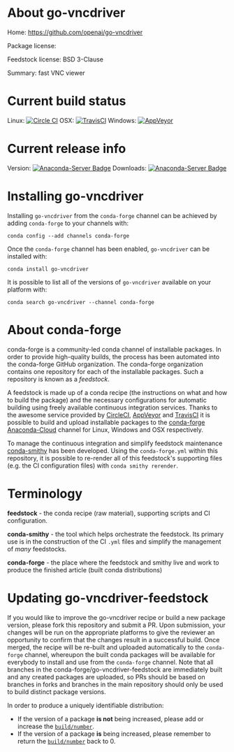 About go-vncdriver
==================

Home: https://github.com/openai/go-vncdriver

Package license: 

Feedstock license: BSD 3-Clause

Summary: fast VNC viewer



Current build status
====================

Linux: [![Circle CI](https://circleci.com/gh/openai/go-vncdriver-feedstock.svg?style=shield)](https://circleci.com/gh/openai/go-vncdriver-feedstock)
OSX: [![TravisCI](https://travis-ci.org/openai/go-vncdriver-feedstock.svg?branch=master)](https://travis-ci.org/openai/go-vncdriver-feedstock)
Windows: [![AppVeyor](https://ci.appveyor.com/api/projects/status/github/openai/go-vncdriver-feedstock?svg=True)](https://ci.appveyor.com/project/openai/go-vncdriver-feedstock/branch/master)

Current release info
====================
Version: [![Anaconda-Server Badge](https://anaconda.org/conda-forge/go-vncdriver/badges/version.svg)](https://anaconda.org/conda-forge/go-vncdriver)
Downloads: [![Anaconda-Server Badge](https://anaconda.org/conda-forge/go-vncdriver/badges/downloads.svg)](https://anaconda.org/conda-forge/go-vncdriver)

Installing go-vncdriver
=======================

Installing `go-vncdriver` from the `conda-forge` channel can be achieved by adding `conda-forge` to your channels with:

```
conda config --add channels conda-forge
```

Once the `conda-forge` channel has been enabled, `go-vncdriver` can be installed with:

```
conda install go-vncdriver
```

It is possible to list all of the versions of `go-vncdriver` available on your platform with:

```
conda search go-vncdriver --channel conda-forge
```


About conda-forge
=================

conda-forge is a community-led conda channel of installable packages.
In order to provide high-quality builds, the process has been automated into the
conda-forge GitHub organization. The conda-forge organization contains one repository
for each of the installable packages. Such a repository is known as a *feedstock*.

A feedstock is made up of a conda recipe (the instructions on what and how to build
the package) and the necessary configurations for automatic building using freely
available continuous integration services. Thanks to the awesome service provided by
[CircleCI](https://circleci.com/), [AppVeyor](http://www.appveyor.com/)
and [TravisCI](https://travis-ci.org/) it is possible to build and upload installable
packages to the [conda-forge](https://anaconda.org/conda-forge)
[Anaconda-Cloud](http://docs.anaconda.org/) channel for Linux, Windows and OSX respectively.

To manage the continuous integration and simplify feedstock maintenance
[conda-smithy](http://github.com/conda-forge/conda-smithy) has been developed.
Using the ``conda-forge.yml`` within this repository, it is possible to re-render all of
this feedstock's supporting files (e.g. the CI configuration files) with ``conda smithy rerender``.


Terminology
===========

**feedstock** - the conda recipe (raw material), supporting scripts and CI configuration.

**conda-smithy** - the tool which helps orchestrate the feedstock.
                   Its primary use is in the construction of the CI ``.yml`` files
                   and simplify the management of *many* feedstocks.

**conda-forge** - the place where the feedstock and smithy live and work to
                  produce the finished article (built conda distributions)


Updating go-vncdriver-feedstock
===============================

If you would like to improve the go-vncdriver recipe or build a new
package version, please fork this repository and submit a PR. Upon submission,
your changes will be run on the appropriate platforms to give the reviewer an
opportunity to confirm that the changes result in a successful build. Once
merged, the recipe will be re-built and uploaded automatically to the
`conda-forge` channel, whereupon the built conda packages will be available for
everybody to install and use from the `conda-forge` channel.
Note that all branches in the conda-forge/go-vncdriver-feedstock are
immediately built and any created packages are uploaded, so PRs should be based
on branches in forks and branches in the main repository should only be used to
build distinct package versions.

In order to produce a uniquely identifiable distribution:
 * If the version of a package **is not** being increased, please add or increase
   the [``build/number``](http://conda.pydata.org/docs/building/meta-yaml.html#build-number-and-string).
 * If the version of a package **is** being increased, please remember to return
   the [``build/number``](http://conda.pydata.org/docs/building/meta-yaml.html#build-number-and-string)
   back to 0.
